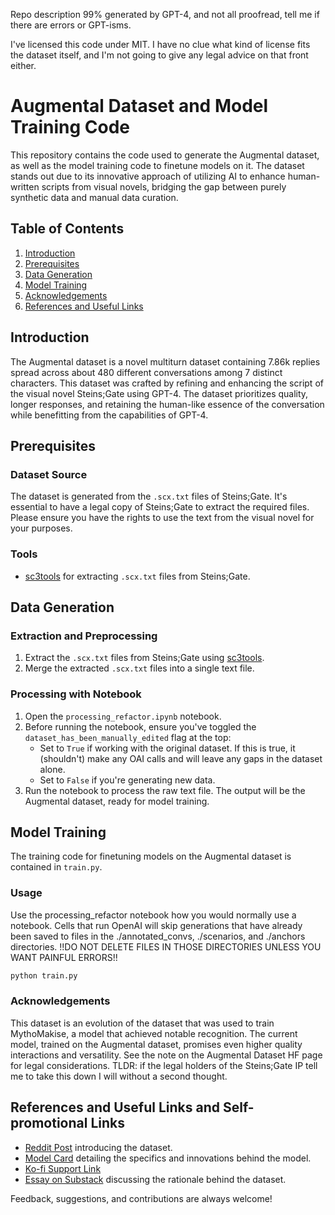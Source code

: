Repo description 99% generated by GPT-4, and not all proofread, tell me if there are errors or GPT-isms.

I've licensed this code under MIT. I have no clue what kind of license fits the dataset itself, and I'm not going to give any legal advice on that front either.

# Augmental Dataset and Model Training Code

This repository contains the code used to generate the Augmental dataset, as well as the model training code to finetune models on it. The dataset stands out due to its innovative approach of utilizing AI to enhance human-written scripts from visual novels, bridging the gap between purely synthetic data and manual data curation.

## Table of Contents
1. [Introduction](#introduction)
2. [Prerequisites](#prerequisites)
3. [Data Generation](#data-generation)
4. [Model Training](#model-training)
5. [Acknowledgements](#acknowledgements)
6. [References and Useful Links](#references-and-useful-links)

## Introduction
The Augmental dataset is a novel multiturn dataset containing 7.86k replies spread across about 480 different conversations among 7 distinct characters. This dataset was crafted by refining and enhancing the script of the visual novel Steins;Gate using GPT-4. The dataset prioritizes quality, longer responses, and retaining the human-like essence of the conversation while benefitting from the capabilities of GPT-4.

## Prerequisites

### Dataset Source
The dataset is generated from the `.scx.txt` files of Steins;Gate. It's essential to have a legal copy of Steins;Gate to extract the required files. Please ensure you have the rights to use the text from the visual novel for your purposes.

### Tools
- [sc3tools](https://github.com/CommitteeOfZero/sc3tools) for extracting `.scx.txt` files from Steins;Gate.

## Data Generation

### Extraction and Preprocessing
1. Extract the `.scx.txt` files from Steins;Gate using [sc3tools](https://github.com/CommitteeOfZero/sc3tools).
2. Merge the extracted `.scx.txt` files into a single text file.

### Processing with Notebook
1. Open the `processing_refactor.ipynb` notebook.
2. Before running the notebook, ensure you've toggled the `dataset_has_been_manually_edited` flag at the top:
   - Set to `True` if working with the original dataset. If this is true, it (shouldn't) make any OAI calls and will leave any gaps in the dataset alone.
   - Set to `False` if you're generating new data.
3. Run the notebook to process the raw text file. The output will be the Augmental dataset, ready for model training.

## Model Training
The training code for finetuning models on the Augmental dataset is contained in `train.py`. 

### Usage
Use the processing_refactor notebook how you would normally use a notebook. Cells that run OpenAI will skip generations that have already been saved to files in the ./annotated_convs, ./scenarios, and ./anchors directories.
!!DO NOT DELETE FILES IN THOSE DIRECTORIES UNLESS YOU WANT PAINFUL ERRORS!!
```bash
python train.py
```

### Acknowledgements
This dataset is an evolution of the dataset that was used to train MythoMakise, a model that achieved notable recognition. The current model, trained on the Augmental dataset, promises even higher quality interactions and versatility.
See the note on the Augmental Dataset HF page for legal considerations. TLDR: if the legal holders of the Steins;Gate IP tell me to take this down I will without a second thought.

## References and Useful Links and Self-promotional Links
- [Reddit Post](https://www.reddit.com/r/LocalLLaMA/comments/17fsbpe/augmental_an_rp_model_trained_on_a_new_dataset_of/) introducing the dataset.
- [Model Card](https://huggingface.co/Heralax/Augmental-13b) detailing the specifics and innovations behind the model.
- [Ko-fi Support Link](https://ko-fi.com/heralax)
- [Essay on Substack](https://promptingweekly.substack.com/p/human-sourced-ai-augmented-a-promising?utm_source=profile&utm_medium=reader2) discussing the rationale behind the dataset.

Feedback, suggestions, and contributions are always welcome! 
